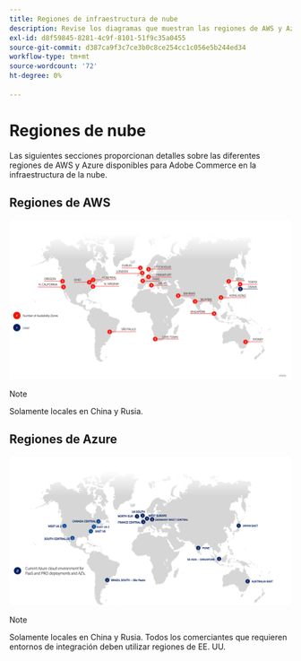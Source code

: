 ```yaml
---
title: Regiones de infraestructura de nube
description: Revise los diagramas que muestran las regiones de AWS y Azure disponibles para Adobe Commerce.
exl-id: d8f59845-8281-4c9f-8101-51f9c35a0455
source-git-commit: d387ca9f3c7ce3b0c8ce254cc1c056e5b244ed34
workflow-type: tm+mt
source-wordcount: '72'
ht-degree: 0%

---
```


# Regiones de nube

Las siguientes secciones proporcionan detalles sobre las diferentes regiones de AWS y Azure disponibles para Adobe Commerce en la infraestructura de la nube.

## Regiones de AWS

![Diagrama que muestra las regiones de AWS](../../../assets/playbooks/aws-regions.png)

>[!NOTE]
>
> Solamente locales en China y Rusia.

## Regiones de Azure

![Diagrama que muestra regiones de Azure](../../../assets/playbooks/azure-regions.png)

>[!NOTE]
>
> Solamente locales en China y Rusia. Todos los comerciantes que requieren entornos de integración deben utilizar regiones de EE. UU.
